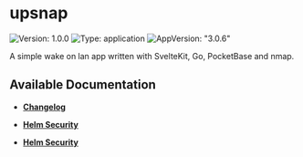 # upsnap

![Version: 1.0.0](https://img.shields.io/badge/Version-1.0.0-informational?style=flat-square) ![Type: application](https://img.shields.io/badge/Type-application-informational?style=flat-square) ![AppVersion: "3.0.6"](https://img.shields.io/badge/AppVersion-"3.0.6"-informational?style=flat-square)

A simple wake on lan app written with SvelteKit, Go, PocketBase and nmap.

## Available Documentation

- [**Changelog**](CHANGELOG)

- [**Helm Security**](container-security)

- [**Helm Security**](helm-security)

